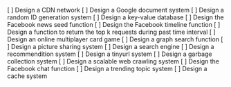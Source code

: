 [ ] Design a CDN network
[ ] Design a Google document system
[ ] Design a random ID generation system
[ ] Design a key-value database
[ ] Design the Facebook news seed function
[ ] Design the Facebook timeline function
[ ] Design a function to return the top k requests during past time interval
[ ] Design an online multiplayer card game
[ ] Design a graph search function
[ ] Design a picture sharing system
[ ] Design a search engine
[ ] Design a recommendition system
[ ] Design a tinyurl system
[ ] Design a garbage collection system
[ ] Design a scalable web crawling system
[ ] Design the Facebook chat function
[ ] Design a trending topic system
[ ] Design a cache system







